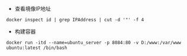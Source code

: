 - 查看境像IP地址
```
docker inspect id | grep IPAddress | cut -d '"' -f 4
```
- 构建容器
```
docker run -itd --name=ubuntu_server -p 8084:80 -v D:/www:/var/www ubuntu:latest /bin/bash
```